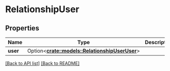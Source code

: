 # RelationshipUser

## Properties

Name | Type | Description | Notes
------------ | ------------- | ------------- | -------------
**user** | Option<[**crate::models::RelationshipUserUser**](RelationshipUserUser.md)> |  | 

[[Back to API list]](../README.md#documentation-for-api-endpoints) [[Back to README]](../README.md)


